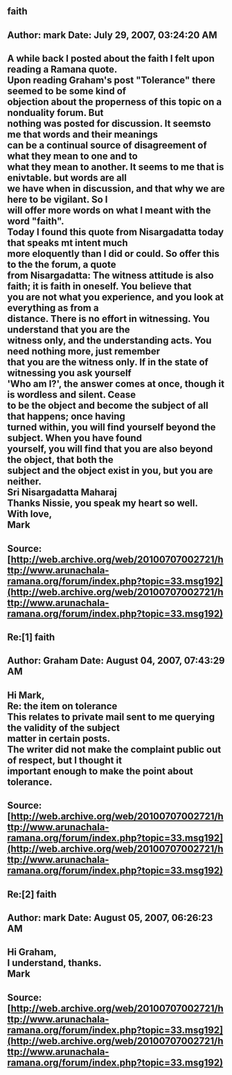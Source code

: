 ## faith  
Author: mark                Date: July 29, 2007, 03:24:20 AM  
---  
A while back I posted about the faith I felt upon reading a Ramana quote.  
Upon reading Graham's post "Tolerance" there seemed to be some kind of  
objection about the properness of this topic on a nonduality forum. But  
nothing was posted for discussion. It seemsto me that words and their meanings  
can be a continual source of disagreement of what they mean to one and to  
what they mean to another. It seems to me that is enivtable. but words are all  
we have when in discussion, and that why we are here to be vigilant. So I  
will offer more words on what I meant with the word "faith".   
Today I found this quote from Nisargadatta today that speaks mt intent much  
more eloquently than I did or could. So offer this to the the forum, a quote  
from Nisargadatta: The witness attitude is also faith; it is faith in oneself. You believe that  
you are not what you experience, and you look at everything as from a  
distance. There is no effort in witnessing. You understand that you are the  
witness only, and the understanding acts. You need nothing more, just remember  
that you are the witness only. If in the state of witnessing you ask yourself  
'Who am I?', the answer comes at once, though it is wordless and silent. Cease  
to be the object and become the subject of all that happens; once having  
turned within, you will find yourself beyond the subject. When you have found  
yourself, you will find that you are also beyond the object, that both the  
subject and the object exist in you, but you are neither.   
Sri Nisargadatta Maharaj   
Thanks Nissie, you speak my heart so well.   
With love,   
Mark
 ---  
Source:[http://web.archive.org/web/20100707002721/http://www.arunachala-ramana.org/forum/index.php?topic=33.msg192](http://web.archive.org/web/20100707002721/http://www.arunachala-ramana.org/forum/index.php?topic=33.msg192)   
---  

## Re:[1] faith  
Author: Graham              Date: August 04, 2007, 07:43:29 AM  
---  
Hi Mark,   
Re: the item on tolerance   
This relates to private mail sent to me querying the validity of the subject  
matter in certain posts.   
The writer did not make the complaint public out of respect, but I thought it  
important enough to make the point about tolerance.
 ---  
Source:[http://web.archive.org/web/20100707002721/http://www.arunachala-ramana.org/forum/index.php?topic=33.msg192](http://web.archive.org/web/20100707002721/http://www.arunachala-ramana.org/forum/index.php?topic=33.msg192)   
---  

## Re:[2] faith  
Author: mark                Date: August 05, 2007, 06:26:23 AM  
---  
Hi Graham,   
I understand, thanks.   
Mark
 ---  
Source:[http://web.archive.org/web/20100707002721/http://www.arunachala-ramana.org/forum/index.php?topic=33.msg192](http://web.archive.org/web/20100707002721/http://www.arunachala-ramana.org/forum/index.php?topic=33.msg192)   
---  

